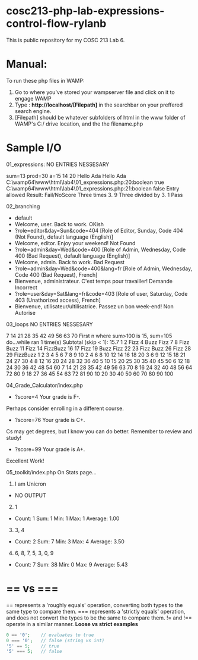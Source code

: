 # cosc213-php-lab-expressions-control-flow-rylanb
This is public repository for my COSC 213 Lab 6.

# Manual:
To run these php files in WAMP:
1. Go to where you've stored your wampserver file and click on it to engage WAMP
2. Type : **http://localhost/[Filepath]** in the searchbar on your preffered search engine.
3. [Filepath] should be whatever subfolders of html in the www folder of WAMP's C:/ drive location, and the the filename.php

# Sample I/O
01_expressions:
NO ENTRIES NESSESARY

sum=13 prod=30 a=15 14 20 Hello Ada Hello Ada
C:\wamp64\www\html\lab4\01_expressions.php:20:boolean true
C:\wamp64\www\html\lab4\01_expressions.php:21:boolean false
Entry allowed Result: Fail/NoScore Three times 3.
9
Three divided by 3.
1
Pass

02_branching
- default
- Welcome, user. Back to work. OKish
- ?role=editor&day=Sun&code=404 [Role of Editor, Sunday, Code 404 (Not Found), default language (English)]
- Welcome, editor. Enjoy your weekend! Not Found
- ?role=admin&day=Wed&code=400 [Role of Admin, Wednesday, Code 400 (Bad Request), default language (English)]
- Welcome, admin. Back to work. Bad Request
- ?role=admin&day=Wed&code=400&lang=fr [Role of Admin, Wednesday, Code 400 (Bad Request), French]
- Bienvenue, administrateur.
C'est temps pour travailler!
Demande Incorrect
- ?role=user&day=Sat&lang=fr&code=403 [Role of user, Saturday, Code 403 (Unathorized access), French]
- Bienvenue, utilisateur/ultilisatrice.
Passez un bon week-end!
Non Autorise

03_loops
NO ENTRIES NESSESARY

7 14 21 28 35 42 49 56 63 70 First n where sum>100 is 15, sum=105
do...while ran 1 time(s)
Subtotal (skip < 1): 15.7
1 2 Fizz 4 Buzz Fizz 7 8 Fizz Buzz 11 Fizz 14 FizzBuzz 16 17 Fizz 19 Buzz Fizz 22 23 Fizz Buzz 26 Fizz 28 29 FizzBuzz
1		2	3	4	5	6	7	8	9	10
2		4	6	8	10	12	14	16	18	20
3		6	9	12	15	18	21	24	27	30
4		8	12	16	20	24	28	32	36	40
5		10	15	20	25	30	35	40	45	50
6		12	18	24	30	36	42	48	54	60
7		14	21	28	35	42	49	56	63	70
8		16	24	32	40	48	56	64	72	80
9		18	27	36	45	54	63	72	81	90
10  20	30	40	50	60	70	80	90	100

04_Grade_Calculator/index.php
- ?score=4
Your grade is F-.

Perhaps consider enrolling in a different course.
- ?score=76
Your grade is C+.

Cs may get degrees, but I know you can do better. Remember to review and study!
- ?score=99
Your grade is A+.

Excellent Work!

05_toolkit/index.php
On Stats page...
1. I am Unicron
- NO OUTPUT
2. 1
- Count: 1
Sum: 1
Min: 1
Max: 1
Average: 1.00
3. 3, 4
- Count: 2
Sum: 7
Min: 3
Max: 4
Average: 3.50
4. 6, 8, 7, 5, 3, 0, 9
- Count: 7
Sum: 38
Min: 0
Max: 9
Average: 5.43



# == vs ===
== represents a 'roughly equals' operation, converting both types to the same type to compare them.
=== represents a 'strictly equals' operation, and does not convert the types to be the same to compare them.
!= and !== operate in a similar manner.
**Loose vs strict examples**
```php
0 == '0';    // evaluates to true
0 === '0';   // false (string vs int)
'5' == 5;    // true
'5' === 5;   // false
```

